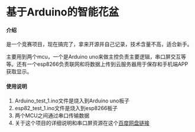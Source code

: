 # 基于Arduino的智能花盆

#### 介绍
是一个竞赛项目，现在搞完了，拿来开源并自己记录，技术含量不高，适合新手。

主要用到两个mcu，一个是Arduino uno来做主控负责主要逻辑，串口屏交互等等。还有一个esp8266负责联网和将数据上传到云服务器用于保存和手机端APP获取显示。   

#### 使用说明

1.  Arduino_test_1.ino文件是烧入到Arduino uno板子
2.  esp82_test_1.ino文件是烧入到esp8266板子
3.  两个MCU之间通过串口传输数据    
3.  关于这个项目的详细说明和串口屏资源在这个[百度网盘链接](https://pan.baidu.com/s/1uhdIr-uMEb2u3QSe8Zd9Fg  "提取码xirq")   


